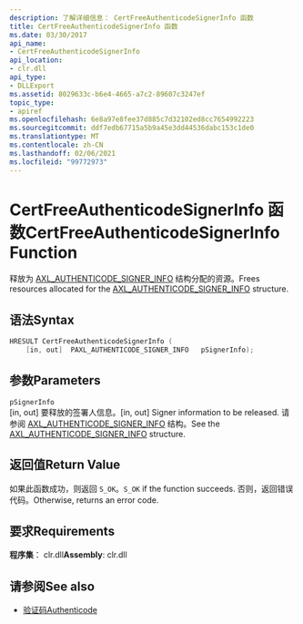 ```yaml
---
description: 了解详细信息： CertFreeAuthenticodeSignerInfo 函数
title: CertFreeAuthenticodeSignerInfo 函数
ms.date: 03/30/2017
api_name:
- CertFreeAuthenticodeSignerInfo
api_location:
- clr.dll
api_type:
- DLLExport
ms.assetid: 8029633c-b6e4-4665-a7c2-89607c3247ef
topic_type:
- apiref
ms.openlocfilehash: 6e8a97e8fee37d885c7d32102ed8cc7654992223
ms.sourcegitcommit: ddf7edb67715a5b9a45e3dd44536dabc153c1de0
ms.translationtype: MT
ms.contentlocale: zh-CN
ms.lasthandoff: 02/06/2021
ms.locfileid: "99772973"
---
```

# <a name="certfreeauthenticodesignerinfo-function"></a><span data-ttu-id="2b3b9-103">CertFreeAuthenticodeSignerInfo 函数</span><span class="sxs-lookup"><span data-stu-id="2b3b9-103">CertFreeAuthenticodeSignerInfo Function</span></span>

<span data-ttu-id="2b3b9-104">释放为 [AXL_AUTHENTICODE_SIGNER_INFO](axl-authenticode-signer-info-structure.md) 结构分配的资源。</span><span class="sxs-lookup"><span data-stu-id="2b3b9-104">Frees resources allocated for the [AXL_AUTHENTICODE_SIGNER_INFO](axl-authenticode-signer-info-structure.md) structure.</span></span>

## <a name="syntax"></a><span data-ttu-id="2b3b9-105">语法</span><span class="sxs-lookup"><span data-stu-id="2b3b9-105">Syntax</span></span>

```cpp
HRESULT CertFreeAuthenticodeSignerInfo (
    [in, out]  PAXL_AUTHENTICODE_SIGNER_INFO   pSignerInfo);
```

## <a name="parameters"></a><span data-ttu-id="2b3b9-106">参数</span><span class="sxs-lookup"><span data-stu-id="2b3b9-106">Parameters</span></span>

 `pSignerInfo`\
 <span data-ttu-id="2b3b9-107">[in, out] 要释放的签署人信息。</span><span class="sxs-lookup"><span data-stu-id="2b3b9-107">[in, out] Signer information to be released.</span></span> <span data-ttu-id="2b3b9-108">请参阅 [AXL_AUTHENTICODE_SIGNER_INFO](axl-authenticode-signer-info-structure.md) 结构。</span><span class="sxs-lookup"><span data-stu-id="2b3b9-108">See the [AXL_AUTHENTICODE_SIGNER_INFO](axl-authenticode-signer-info-structure.md) structure.</span></span>

## <a name="return-value"></a><span data-ttu-id="2b3b9-109">返回值</span><span class="sxs-lookup"><span data-stu-id="2b3b9-109">Return Value</span></span>

 <span data-ttu-id="2b3b9-110">如果此函数成功，则返回 `S_OK`。</span><span class="sxs-lookup"><span data-stu-id="2b3b9-110">`S_OK` if the function succeeds.</span></span> <span data-ttu-id="2b3b9-111">否则，返回错误代码。</span><span class="sxs-lookup"><span data-stu-id="2b3b9-111">Otherwise, returns an error code.</span></span>

## <a name="requirements"></a><span data-ttu-id="2b3b9-112">要求</span><span class="sxs-lookup"><span data-stu-id="2b3b9-112">Requirements</span></span>

<span data-ttu-id="2b3b9-113">**程序集**： clr.dll</span><span class="sxs-lookup"><span data-stu-id="2b3b9-113">**Assembly**: clr.dll</span></span>

## <a name="see-also"></a><span data-ttu-id="2b3b9-114">请参阅</span><span class="sxs-lookup"><span data-stu-id="2b3b9-114">See also</span></span>

- [<span data-ttu-id="2b3b9-115">验证码</span><span class="sxs-lookup"><span data-stu-id="2b3b9-115">Authenticode</span></span>](index.md)
